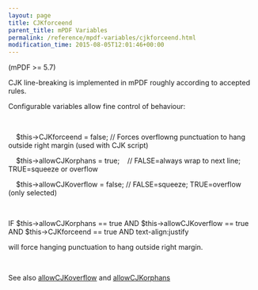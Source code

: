 ```yaml
---
layout: page
title: CJKforceend
parent_title: mPDF Variables
permalink: /reference/mpdf-variables/cjkforceend.html
modification_time: 2015-08-05T12:01:46+00:00
---
```




<p>(mPDF &gt;= 5.7)</p>
<p>CJK line-breaking is implemented in mPDF roughly according to accepted rules.</p>
<p>Configurable variables allow fine control of behaviour:</p>
<p>&nbsp;</p>
<p>&nbsp;&nbsp;&nbsp; $this-&gt;CJKforceend = false; // Forces overflowng punctuation to hang outside right margin (used with CJK script)</p>
<p>&nbsp;&nbsp;&nbsp; $this-&gt;allowCJKorphans = true;&nbsp;&nbsp;&nbsp; // FALSE=always wrap to next line; TRUE=squeeze or overflow

&nbsp;&nbsp;&nbsp; $this-&gt;allowCJKoverflow = false; // FALSE=squeeze; TRUE=overflow (only selected)</p>
<p>&nbsp;</p>
<p>IF $this-&gt;allowCJKorphans == true AND $this-&gt;allowCJKoverflow == true AND $this-&gt;CJKforceend == true AND text-align:justify

will force hanging punctuation to hang outside right margin.</p>
<p>&nbsp;</p>
<p>See also <a href="{{ "/reference/mpdf-variables/allowcjkoverflow.html" | prepend: site.baseurl }}">allowCJKoverflow</a> and <a href="{{ "/reference/mpdf-variables/allowcjkorphans.html" | prepend: site.baseurl }}">allowCJKorphans</a></p>
